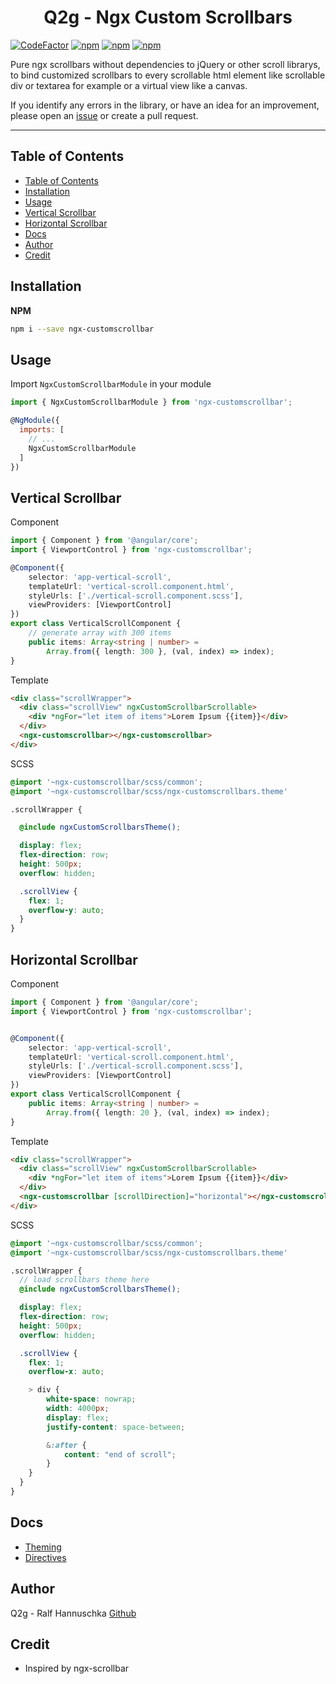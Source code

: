 <p align="center">
  <h1 align="center">Q2g - Ngx Custom Scrollbars</h1>
</p>

[![CodeFactor](https://www.codefactor.io/repository/github/q2g/ngx-customscrollbar/badge)](https://www.codefactor.io/repository/github/q2g/ngx-customscrollbar)
[![npm](https://img.shields.io/npm/v/ngx-customscrollbar.svg?maxAge=2592000?style=plastic)](https://www.npmjs.com/package/ngx-customscrollbar)
[![npm](https://img.shields.io/npm/dt/ngx-customscrollbar.svg?maxAge=2592000?style=plastic)](https://www.npmjs.com/package/ngx-customscrollbar)
[![npm](https://img.shields.io/npm/l/express.svg?maxAge=2592000)](/LICENSE)

Pure ngx scrollbars without dependencies to jQuery or other scroll librarys, to bind customized scrollbars to every scrollable html element like scrollable div or textarea for example or a virtual view like a canvas.

If you identify any errors in the library, or have an idea for an improvement, please open an [issue](https://github.com/q2g/ngx-customscrollbar/issues) or create a pull request.
___

## Table of Contents

- [Table of Contents](#table-of-contents)
- [Installation](#installation)
- [Usage](#usage)
- [Vertical Scrollbar](#vertical-scrollbar)
- [Horizontal Scrollbar](#horizontal-scrollbar)
- [Docs](#docs)
- [Author](#author)
- [Credit](#credit)

<a name="installation"/>

## Installation

**NPM**

```bash
npm i --save ngx-customscrollbar
```

<a name="usage"/>

## Usage

Import `NgxCustomScrollbarModule` in your module

```js
import { NgxCustomScrollbarModule } from 'ngx-customscrollbar';

@NgModule({
  imports: [
    // ...
    NgxCustomScrollbarModule
  ]
})
```

## Vertical Scrollbar

Component
```ts
import { Component } from '@angular/core';
import { ViewportControl } from 'ngx-customscrollbar';

@Component({
    selector: 'app-vertical-scroll',
    templateUrl: 'vertical-scroll.component.html',
    styleUrls: ['./vertical-scroll.component.scss'],
    viewProviders: [ViewportControl]
})
export class VerticalScrollComponent {
    // generate array with 300 items
    public items: Array<string | number> = 
        Array.from({ length: 300 }, (val, index) => index);
}
```

Template
```html
<div class="scrollWrapper">
  <div class="scrollView" ngxCustomScrollbarScrollable>
    <div *ngFor="let item of items">Lorem Ipsum {{item}}</div>
  </div>
  <ngx-customscrollbar></ngx-customscrollbar>
</div>
```

SCSS
```scss
@import '~ngx-customscrollbar/scss/common';
@import '~ngx-customscrollbar/scss/ngx-customscrollbars.theme'

.scrollWrapper {

  @include ngxCustomScrollbarsTheme();

  display: flex;
  flex-direction: row;
  height: 500px;
  overflow: hidden;

  .scrollView {
    flex: 1;
    overflow-y: auto;
  }
}
```

## Horizontal Scrollbar

Component
```ts
import { Component } from '@angular/core';
import { ViewportControl } from 'ngx-customscrollbar';


@Component({
    selector: 'app-vertical-scroll',
    templateUrl: 'vertical-scroll.component.html',
    styleUrls: ['./vertical-scroll.component.scss'],
    viewProviders: [ViewportControl]
})
export class VerticalScrollComponent {
    public items: Array<string | number> = 
        Array.from({ length: 20 }, (val, index) => index);
}
```

Template
```html
<div class="scrollWrapper">
  <div class="scrollView" ngxCustomScrollbarScrollable>
    <div *ngFor="let item of items">Lorem Ipsum {{item}}</div>
  </div>
  <ngx-customscrollbar [scrollDirection]="horizontal"></ngx-customscrollbar>
</div>
```

SCSS
```scss
@import '~ngx-customscrollbar/scss/common';
@import '~ngx-customscrollbar/scss/ngx-customscrollbars.theme'

.scrollWrapper {
  // load scrollbars theme here
  @include ngxCustomScrollbarsTheme();

  display: flex;
  flex-direction: row;
  height: 500px;
  overflow: hidden;

  .scrollView {
    flex: 1;
    overflow-x: auto;

    > div {
        white-space: nowrap;
        width: 4000px;
        display: flex;
        justify-content: space-between;

        &:after {
            content: "end of scroll";
        }
    }
  }
}
```

<a name="further-reading" />

## Docs

- [Theming](https://github.com/q2g/ngx-customscrollbar/blob/master/docs/theming.md)
- [Directives](https://github.com/q2g/ngx-customscrollbar/blob/master/docs/directives.md)

<a name="author"/>

## Author
Q2g - Ralf Hannuschka [Github](https://github.com/q2g)

<a name="credit"/>

## Credit

- Inspired by ngx-scrollbar